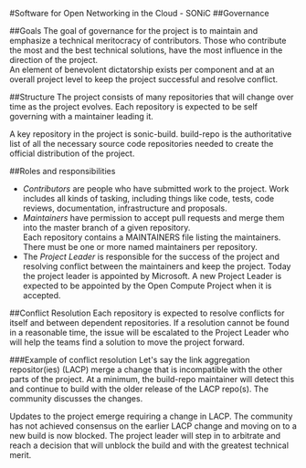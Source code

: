 #Software for Open Networking in the Cloud - SONiC
##Governance

##Goals
The goal of governance for the project is to maintain and emphasize a technical meritocracy of contributors.  Those 
who contribute the most and the best technical solutions, have the most influence in the direction of the project.  
An element of benevolent dictatorship exists per component and at an overall project level to keep the project 
successful and resolve conflict.

##Structure
The project consists of many repositories that will change over time as the project evolves. Each repository is 
expected to be self governing with a maintainer leading it.

A key repository in the project is sonic-build.  build-repo is the authoritative list of all the necessary source 
code repositories needed to create the official distribution of the project.   
  
##Roles and responsibilities
- *Contributors* are people who have submitted work to the project.  Work includes all kinds of tasking, including 
things like code, tests, code reviews, documentation, infrastructure and proposals.
- *Maintainers* have permission to accept pull requests and merge them into the master branch of a given repository.  
Each repository contains a MAINTAINERS file listing the maintainers.  There must be one or more named maintainers 
per repository.
- The *Project Leader* is responsible for the success of the project and resolving conflict between the maintainers 
and keep the project.  Today the project leader is appointed by Microsoft.  A new Project Leader is expected to be 
appointed by the Open Compute Project when it is accepted.

##Conflict Resolution 
Each repository is expected to resolve conflicts for itself and between dependent repositories.  If a resolution 
cannot be found in a reasonable time, the issue will be escalated to the Project Leader who will help the teams 
find a solution to move the project forward. 

###Example of conflict resolution
Let's say the link aggregation repositor(ies) (LACP) merge a change that is incompatible with the other parts 
of the project.  At a minimum, the build-repo maintainer will detect this and continue to build with the older 
release of the LACP repo(s).  The community discusses the changes.

Updates to the project emerge requiring a change in LACP.  The community has not achieved consensus on the earlier 
LACP change and moving on to a new build is now blocked.  The project leader will step in to arbitrate and reach 
a decision that will unblock the build and with the greatest technical merit.  
